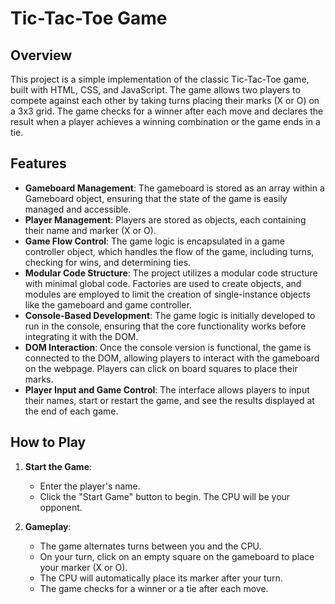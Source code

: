 # Tic-Tac-Toe Game

## Overview

This project is a simple implementation of the classic Tic-Tac-Toe game, built with HTML, CSS, and JavaScript. The game allows two players to compete against each other by taking turns placing their marks (X or O) on a 3x3 grid. The game checks for a winner after each move and declares the result when a player achieves a winning combination or the game ends in a tie.

## Features

- **Gameboard Management**: The gameboard is stored as an array within a Gameboard object, ensuring that the state of the game is easily managed and accessible.
- **Player Management**: Players are stored as objects, each containing their name and marker (X or O).
- **Game Flow Control**: The game logic is encapsulated in a game controller object, which handles the flow of the game, including turns, checking for wins, and determining ties.
- **Modular Code Structure**: The project utilizes a modular code structure with minimal global code. Factories are used to create objects, and modules are employed to limit the creation of single-instance objects like the gameboard and game controller.
- **Console-Based Development**: The game logic is initially developed to run in the console, ensuring that the core functionality works before integrating it with the DOM.
- **DOM Interaction**: Once the console version is functional, the game is connected to the DOM, allowing players to interact with the gameboard on the webpage. Players can click on board squares to place their marks.
- **Player Input and Game Control**: The interface allows players to input their names, start or restart the game, and see the results displayed at the end of each game.


## How to Play

1. **Start the Game**:
   - Enter the player's name.
   - Click the "Start Game" button to begin. The CPU will be your opponent.

2. **Gameplay**:
   - The game alternates turns between you and the CPU.
   - On your turn, click on an empty square on the gameboard to place your marker (X or O).
   - The CPU will automatically place its marker after your turn.
   - The game checks for a winner or a tie after each move.
